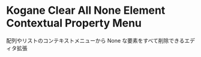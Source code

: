 # Kogane Clear All None Element Contextual Property Menu

配列やリストのコンテキストメニューから None な要素をすべて削除できるエディタ拡張